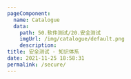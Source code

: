 ```yaml
---
pageComponent: 
  name: Catalogue
  data: 
    path: 50.软件测试/20.安全测试
    imgUrl: /img/catalogue/default.png
    description: 
title: 安全测试 - 知识体系
date: 2021-11-25 18:58:31
permalink: /secure/
---
```

